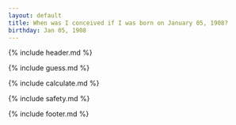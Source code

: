 ```yaml
---
layout: default
title: When was I conceived if I was born on January 05, 1908?
birthday: Jan 05, 1908
---
```


{% include header.md %}

{% include guess.md %}

{% include calculate.md %}

{% include safety.md %}

{% include footer.md %}



